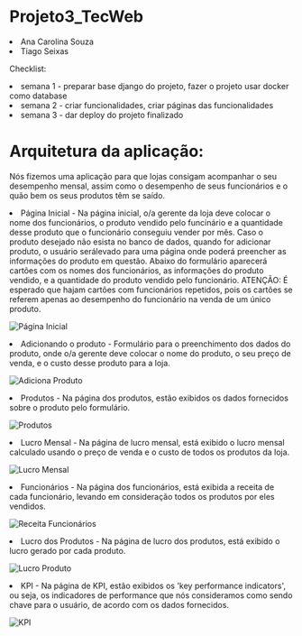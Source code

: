 # Projeto3_TecWeb
<li>Ana Carolina Souza <br>
<li> Tiago Seixas <br>

Checklist:
<li> semana 1 - preparar base django do projeto, fazer o projeto usar docker como database <br>
<li> semana 2 - criar funcionalidades, criar páginas das funcionalidades <br>
<li> semana 3 - dar deploy do projeto finalizado <br>

# Arquitetura da aplicação:

Nós fizemos uma aplicação para que lojas consigam acompanhar o seu desempenho mensal, assim como o desempenho de seus funcionários e o quão bem os seus produtos têm se saído.

<li>Página Inicial - Na página inicial, o/a gerente da loja deve colocar o nome dos funcionários, o produto vendido pelo funcinário e a quantidade desse produto que o funcionário conseguiu vender por mês. Caso o produto desejado não esista no banco de dados, quando for adicionar produto, o usuário serálevado para uma página onde poderá preencher as informações do produto em questão. Abaixo do formulário aparecerá cartões com os nomes dos funcionários, as informações do produto vendido, e a quantidade do produto vendido pelo funcionário. ATENÇÃO: É esperado que hajam cartões com funcionários repetidos, pois os cartões se referem apenas ao desempenho do funcionário na venda de um único produto.<br>

![Página Inicial](https://github.com/TiagoSeixas2103/Projeto3_TecWeb/blob/main/readmeImg/PaginaAppPaginaInicial.png?raw=true)

<li>Adicionando o produto - Formulário para o preenchimento dos dados do produto, onde o/a gerente deve colocar o nome do produto, o seu preço de venda, e o custo desse produto para a loja.<br>

![Adiciona Produto](https://github.com/TiagoSeixas2103/Projeto3_TecWeb/blob/main/readmeImg/PaginaAppAdicionaProduto.png?raw=true)

<li>Produtos - Na página dos produtos, estão exibidos os dados fornecidos sobre o produto pelo formulário.<br>

![Produtos](https://github.com/TiagoSeixas2103/Projeto3_TecWeb/blob/main/readmeImg/PaginaAppProduto.png?raw=true)

<li>Lucro Mensal - Na página de lucro mensal, está exibido o lucro mensal calculado usando o preço de venda e o custo de todos os produtos da loja.<br>

![Lucro Mensal](https://github.com/TiagoSeixas2103/Projeto3_TecWeb/blob/main/readmeImg/PaginaAppLucroMensal.png?raw=true)

<li>Funcionários - Na página dos funcionários, está exibida a receita de cada funcionário, levando em consideração todos os produtos por eles vendidos.<br>

![Receita Funcionários](https://github.com/TiagoSeixas2103/Projeto3_TecWeb/blob/main/readmeImg/PaginaAppReceitaFuncionario.png?raw=true)

<li>Lucro dos Produtos - Na página de lucro dos produtos, está exibido o lucro gerado por cada produto.<br>

![Lucro Produto](https://github.com/TiagoSeixas2103/Projeto3_TecWeb/blob/main/readmeImg/PaginaAppLucroProduto.png?raw=true)

<li>KPI - Na página de KPI, estão exibidos os 'key performance indicators', ou seja, os indicadores de performance que nós consideramos como sendo chave para o usuário, de acordo com os dados fornecidos.<br>

![KPI](https://github.com/TiagoSeixas2103/Projeto3_TecWeb/blob/main/readmeImg/PaginaAppKPI.png?raw=true)

